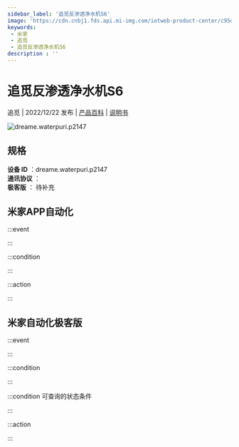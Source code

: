 ```yaml
---
sidebar_label: '追觅反渗透净水机S6'
image: 'https://cdn.cnbj1.fds.api.mi-img.com/iotweb-product-center/c95d17c26e88e4e3773a85a896db0f2b_1644461277415.png?GalaxyAccessKeyId=AKVGLQWBOVIRQ3XLEW&Expires=9223372036854775807&Signature=/ygRfMQwLswjcCbkPMSZi8EbDzw='
keywords: 
 - 米家
 - 追觅
 - 追觅反渗透净水机S6
description : ''
---
```

# 追觅反渗透净水机S6

追觅 | 2022/12/22 发布 | [产品百科](https://home.mi.com/webapp/content/baike/product/index.html?model=dreame.waterpuri.p2147/) | [说明书](https://home.mi.com/views/introduction.html?model=dreame.waterpuri.p2147&region=cn)

![dreame.waterpuri.p2147](https://cdn.cnbj1.fds.api.mi-img.com/iotweb-product-center/c95d17c26e88e4e3773a85a896db0f2b_1644461277415.png?GalaxyAccessKeyId=AKVGLQWBOVIRQ3XLEW&Expires=9223372036854775807&Signature=/ygRfMQwLswjcCbkPMSZi8EbDzw=)

## 规格  
> 
**设备 ID** ：dreame.waterpuri.p2147  
**通讯协议** ：  
**极客版**  ： 待补充 


## 米家APP自动化  

:::event  

:::

:::condition  

:::

:::action   

:::

## 米家自动化极客版  

:::event  

:::

:::condition  

:::

:::condition 可查询的状态条件  

:::

:::action  

:::

        
